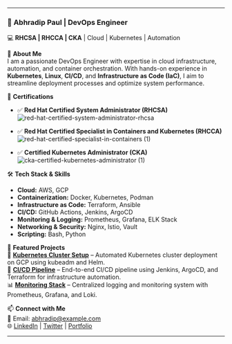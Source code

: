 
---

### 🚀 **Abhradip Paul** | DevOps Engineer  
💻 **RHCSA | RHCCA | CKA** | Cloud | Kubernetes | Automation  

🌟 **About Me**  
I am a passionate DevOps Engineer with expertise in cloud infrastructure, automation, and container orchestration. With hands-on experience in **Kubernetes**, **Linux**, **CI/CD**, and **Infrastructure as Code (IaC)**, I aim to streamline deployment processes and optimize system performance.

📜 **Certifications**  
- ✅ **Red Hat Certified System Administrator (RHCSA)**  ![red-hat-certified-system-administrator-rhcsa](https://github.com/user-attachments/assets/9edf609e-1239-4a28-a508-fc2f520a1b17)

- ✅ **Red Hat Certified Specialist in Containers and Kubernetes (RHCCA)**  ![red-hat-certified-specialist-in-containers (1)](https://github.com/user-attachments/assets/4784c24c-5a9a-4f54-83f1-55d9a8fecf2d)

- ✅ **Certified Kubernetes Administrator (CKA)**  ![cka-certified-kubernetes-administrator (1)](https://github.com/user-attachments/assets/5122f4fa-0cf2-4fae-a28b-bb71daf5e324)


🛠️ **Tech Stack & Skills**  
- **Cloud:** AWS, GCP  
- **Containerization:** Docker, Kubernetes, Podman  
- **Infrastructure as Code:** Terraform, Ansible  
- **CI/CD:** GitHub Actions, Jenkins, ArgoCD  
- **Monitoring & Logging:** Prometheus, Grafana, ELK Stack  
- **Networking & Security:** Nginx, Istio, Vault  
- **Scripting:** Bash, Python  

📌 **Featured Projects**  
🚀 **[Kubernetes Cluster Setup](#)** – Automated Kubernetes cluster deployment on GCP using kubeadm and Helm.  
🔧 **[CI/CD Pipeline](#)** – End-to-end CI/CD pipeline using Jenkins, ArgoCD, and Terraform for infrastructure automation.  
📊 **[Monitoring Stack](#)** – Centralized logging and monitoring system with Prometheus, Grafana, and Loki.  

📫 **Connect with Me**  
📧 Email: abhradip@example.com  
🌐 [LinkedIn](#) | [Twitter](#) | [Portfolio](#)  

---
